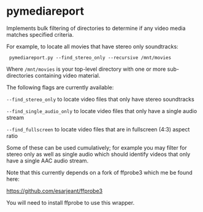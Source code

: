 pymediareport
=============
Implements bulk filtering of directories to determine if any video media matches
specified criteria.

For example, to locate all movies that have stereo only soundtracks:

     pymediareport.py --find_stereo_only --recursive /mnt/movies
     
Where `/mnt/movies` is your top-level directory with one or more sub-directories 
containing video material.
 
The following flags are currently available:

`--find_stereo_only` to locate video files that only have stereo soundtracks

`--find_single_audio_only` to locate video files that only have a single audio stream

`--find_fullscreen` to locate video files that are in fullscreen (4:3) aspect ratio

Some of these can be used cumulatively; for example you may filter for stereo only
as well as single audio which should identify videos that only have a single AAC audio
stream.

Note that this currently depends on a fork of ffprobe3 which me be found here:

https://github.com/esarjeant/ffprobe3
 
You will need to install ffprobe to use this wrapper. 